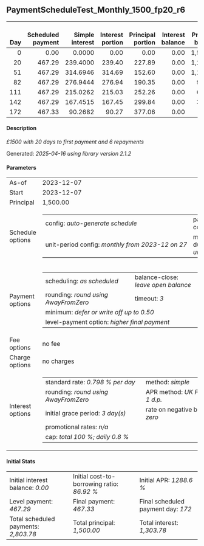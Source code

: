 <h2>PaymentScheduleTest_Monthly_1500_fp20_r6</h2>
<table>
    <thead style="vertical-align: bottom;">
        <th style="text-align: right;">Day</th>
        <th style="text-align: right;">Scheduled payment</th>
        <th style="text-align: right;">Simple interest</th>
        <th style="text-align: right;">Interest portion</th>
        <th style="text-align: right;">Principal portion</th>
        <th style="text-align: right;">Interest balance</th>
        <th style="text-align: right;">Principal balance</th>
        <th style="text-align: right;">Total simple interest</th>
        <th style="text-align: right;">Total interest</th>
        <th style="text-align: right;">Total principal</th>
    </thead>
    <tr style="text-align: right;">
        <td class="ci00">0</td>
        <td class="ci01" style="white-space: nowrap;">0.00</td>
        <td class="ci02">0.0000</td>
        <td class="ci03">0.00</td>
        <td class="ci04">0.00</td>
        <td class="ci05">0.00</td>
        <td class="ci06">1,500.00</td>
        <td class="ci07">0.0000</td>
        <td class="ci08">0.00</td>
        <td class="ci09">0.00</td>
    </tr>
    <tr style="text-align: right;">
        <td class="ci00">20</td>
        <td class="ci01" style="white-space: nowrap;">467.29</td>
        <td class="ci02">239.4000</td>
        <td class="ci03">239.40</td>
        <td class="ci04">227.89</td>
        <td class="ci05">0.00</td>
        <td class="ci06">1,272.11</td>
        <td class="ci07">239.4000</td>
        <td class="ci08">239.40</td>
        <td class="ci09">227.89</td>
    </tr>
    <tr style="text-align: right;">
        <td class="ci00">51</td>
        <td class="ci01" style="white-space: nowrap;">467.29</td>
        <td class="ci02">314.6946</td>
        <td class="ci03">314.69</td>
        <td class="ci04">152.60</td>
        <td class="ci05">0.00</td>
        <td class="ci06">1,119.51</td>
        <td class="ci07">554.0946</td>
        <td class="ci08">554.09</td>
        <td class="ci09">380.49</td>
    </tr>
    <tr style="text-align: right;">
        <td class="ci00">82</td>
        <td class="ci01" style="white-space: nowrap;">467.29</td>
        <td class="ci02">276.9444</td>
        <td class="ci03">276.94</td>
        <td class="ci04">190.35</td>
        <td class="ci05">0.00</td>
        <td class="ci06">929.16</td>
        <td class="ci07">831.0390</td>
        <td class="ci08">831.03</td>
        <td class="ci09">570.84</td>
    </tr>
    <tr style="text-align: right;">
        <td class="ci00">111</td>
        <td class="ci01" style="white-space: nowrap;">467.29</td>
        <td class="ci02">215.0262</td>
        <td class="ci03">215.03</td>
        <td class="ci04">252.26</td>
        <td class="ci05">0.00</td>
        <td class="ci06">676.90</td>
        <td class="ci07">1,046.0652</td>
        <td class="ci08">1,046.06</td>
        <td class="ci09">823.10</td>
    </tr>
    <tr style="text-align: right;">
        <td class="ci00">142</td>
        <td class="ci01" style="white-space: nowrap;">467.29</td>
        <td class="ci02">167.4515</td>
        <td class="ci03">167.45</td>
        <td class="ci04">299.84</td>
        <td class="ci05">0.00</td>
        <td class="ci06">377.06</td>
        <td class="ci07">1,213.5167</td>
        <td class="ci08">1,213.51</td>
        <td class="ci09">1,122.94</td>
    </tr>
    <tr style="text-align: right;">
        <td class="ci00">172</td>
        <td class="ci01" style="white-space: nowrap;">467.33</td>
        <td class="ci02">90.2682</td>
        <td class="ci03">90.27</td>
        <td class="ci04">377.06</td>
        <td class="ci05">0.00</td>
        <td class="ci06">0.00</td>
        <td class="ci07">1,303.7848</td>
        <td class="ci08">1,303.78</td>
        <td class="ci09">1,500.00</td>
    </tr>
</table>
<h4>Description</h4>
<p><i>£1500 with 20 days to first payment and 6 repayments</i></p>
<p>Generated: <i>2025-04-16 using library version 2.1.2</i></p>
<h4>Parameters</h4>
<table>
    <tr>
        <td>As-of</td>
        <td>2023-12-07</td>
    </tr>
    <tr>
        <td>Start</td>
        <td>2023-12-07</td>
    </tr>
    <tr>
        <td>Principal</td>
        <td>1,500.00</td>
    </tr>
    <tr>
        <td>Schedule options</td>
        <td>
            <table>
                <tr>
                    <td>config: <i>auto-generate schedule</i></td>
                    <td>payment count: <i>6</i></td>
                </tr>
                <tr>
                    <td style="white-space: nowrap;">unit-period config: <i>monthly from 2023-12 on 27</i></td>
                    <td>max duration: <i>unlimited</i></td>
                </tr>
            </table>
        </td>
    </tr>
    <tr>
        <td>Payment options</td>
        <td>
            <table>
                <tr>
                    <td>scheduling: <i>as scheduled</i></td>
                    <td>balance-close: <i>leave&nbsp;open&nbsp;balance</i></td>
                </tr>
                <tr>
                    <td>rounding: <i>round using AwayFromZero</i></td>
                    <td>timeout: <i>3</i></td>
                </tr>
                <tr>
                    <td colspan='2'>minimum: <i>defer&nbsp;or&nbsp;write&nbsp;off&nbsp;up&nbsp;to&nbsp;0.50</i></td>
                </tr>
                <tr>
                    <td colspan='2'>level-payment option: <i>higher&nbsp;final&nbsp;payment</i></td>
                </tr>
            </table>
        </td>
    </tr>
    <tr>
        <td>Fee options</td>
        <td>no fee
        </td>
    </tr>
    <tr>
        <td>Charge options</td>
        <td>no charges
        </td>
    </tr>
    <tr>
        <td>Interest options</td>
        <td>
            <table>
                <tr>
                    <td>standard rate: <i>0.798 % per day</i></td>
                    <td>method: <i>simple</i></td>
                </tr>
                <tr>
                    <td>rounding: <i>round using AwayFromZero</i></td>
                    <td>APR method: <i>UK FCA to 1 d.p.</i></td>
                </tr>
                <tr>
                    <td>initial grace period: <i>3 day(s)</i></td>
                    <td>rate on negative balance: <i>zero</i></td>
                </tr>
                <tr>
                    <td colspan="2">promotional rates: <i><i>n/a</i></i></td>
                </tr>
                <tr>
                    <td colspan="2">cap: <i>total 100 %; daily 0.8 %</td>
                </tr>
            </table>
        </td>
    </tr>
</table>
<h4>Initial Stats</h4>
<table>
    <tr>
        <td>Initial interest balance: <i>0.00</i></td>
        <td>Initial cost-to-borrowing ratio: <i>86.92 %</i></td>
        <td>Initial APR: <i>1288.6 %</i></td>
    </tr>
    <tr>
        <td>Level payment: <i>467.29</i></td>
        <td>Final payment: <i>467.33</i></td>
        <td>Final scheduled payment day: <i>172</i></td>
    </tr>
    <tr>
        <td>Total scheduled payments: <i>2,803.78</i></td>
        <td>Total principal: <i>1,500.00</i></td>
        <td>Total interest: <i>1,303.78</i></td>
    </tr>
</table>
